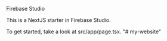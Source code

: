  Firebase Studio

This is a NextJS starter in Firebase Studio.

To get started, take a look at src/app/page.tsx.
"# my-website" 
